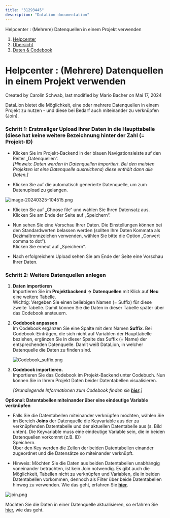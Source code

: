 ```yaml
---
title: "31293445"
description: "DataLion documentation"
---
```


Helpcenter : (Mehrere) Datenquellen in einem Projekt verwenden  

1.  [Helpcenter](index.html)
2.  [Übersicht](2982609.html)
3.  [Daten & Codebook](3440667.html)

# Helpcenter : (Mehrere) Datenquellen in einem Projekt verwenden

Created by Carolin Schwab, last modified by Mario Bacher on Mai 17, 2024

DataLion bietet die Möglichkeit, eine oder mehrere Datenquellen in einem Projekt zu nutzen - und diese bei Bedarf auch miteinander zu verknüpfen (Join). 

### Schritt 1: Erstmaliger Upload Ihrer Daten in die Haupttabelle (diese hat keine weitere Bezeichnung hinter der Zahl (= Projekt-ID)

-   Klicken Sie im Projekt-Backend in der blauen Navigationsleiste auf den Reiter „Datenquellen“.  
    *\[Hinweis: Daten werden in Datenquellen importiert. Bei den meisten Projekten ist eine Datenquelle ausreichend; diese enthält dann alle Daten.\]*
    
-   Klicken Sie auf die automatisch generierte Datenquelle, um zum Datenupload zu gelangen.
    

![image-20240325-104515.png](/img/31358993.png?width=760)

-   Klicken Sie auf „Choose file“ und wählen Sie Ihren Datensatz aus. Klicken Sie am Ende der Seite auf „Speichern“.
    
-   Nun sehen Sie eine Vorschau Ihrer Daten. Die Einstellungen können bei den Standardwerten belassen werden (sollten Ihre Daten Kommata als Dezimaltrennzeichen verwenden, wählen Sie bitte die Option „Convert comma to dot“).  
    Klicken Sie erneut auf „Speichern“.
    
-   Nach erfolgreichem Upload sehen Sie am Ende der Seite eine Vorschau Ihrer Daten.
    

### Schritt 2: Weitere Datenquellen anlegen

1.  **Daten importieren**  
    Importieren Sie im **Projektbackend → Datenquellen** mit Klick auf **Neu** eine weitere Tabelle.  
    Wichtig: Vergeben Sie einen beliebigen Namen (= Suffix) für diese zweite Tabelle. Damit können Sie die Daten in dieser Tabelle später über das Codebook ansteuern. 
    
2.  **Codebook anpassen**  
    Im Codebook ergänzen Sie eine Spalte mit dem Namen **Suffix**. Bei Codebook-Einträgen, die sich nicht auf Variablen der Haupttabelle beziehen, ergänzen Sie in dieser Spalte das Suffix (= Name) der entsprechenden Datenquelle. Damit weiß DataLion, in welcher Datenquelle die Daten zu finden sind.
    
    ![Codebook_suffix.png](/img/31358999.png?width=754)
3.  **Codebook importieren.**  
    Importieren Sie das Codebook im Projekt-Backend unter Codebuch. Nun können Sie in Ihrem Projekt Daten beider Datentabellen visualisieren.  
      
    *\[Grundlegende Informationen zum Codebook finden sie* [***hier***](https://datalion.atlassian.net/servicedesk/customer/portal/1/article/3440656)*.\]*
    

**Optional: Datentabellen miteinander über eine eindeutige Variable verknüpfen**

-   Falls Sie die Datentabellen miteinander verknüpfen möchten, wählen Sie im Bereich **Joins** der Datenquelle die Keyvariable aus der zu verknüpfenden Datentabelle und der aktuellen Datentabelle aus (s. Bild unten). Die Keyvariable muss eine eindeutige Variable sein, die in beiden Datenquellen vorkommt (z.B. ID)  
    Speichern.  
    Über den Key werden die Zeilen der beiden Datentabellen einander zugeordnet und die Datensätze so miteinander verknüpft.
    
-   Hinweis: Möchten Sie die Daten aus beiden Datentabellen unabhängig voneinander betrachten, ist kein Join notwendig. Es gibt auch die Möglichkeit, Tabellen nicht zu verknüpfen und Variablen, die in beiden Datentabellen vorkommen, dennoch als Filter über beide Datentabellen hinweg zu verwenden. Wie das geht, erfahren Sie [**hier**](31227921.html). 
    

![join.png](/img/31359005.png?width=768)

Möchten Sie die Daten in einer Datenquelle aktualisieren, so erfahren Sie [hier](Datenupdates_31260724.html), wie das geht.